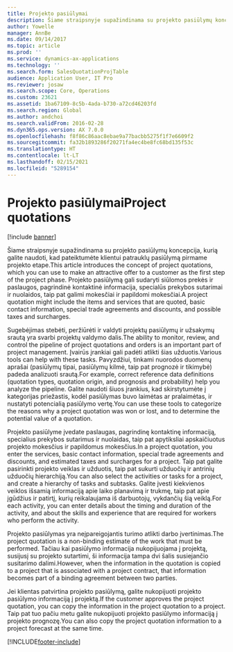 ```yaml
---
title: Projekto pasiūlymai
description: Šiame straipsnyje supažindinama su projekto pasiūlymų koncepcija, kurią galite naudoti, kad pateiktumėte klientui patrauklų pasiūlymą pirmame projekto etape. Projekto pasiūlymą gali sudaryti siūlomos prekės ir paslaugos, pagrindinė kontaktinė informacija, specialūs prekybos sutarimai ir nuolaidos, taip pat galimi mokesčiai ir papildomi mokesčiai.
author: Yowelle
manager: AnnBe
ms.date: 09/14/2017
ms.topic: article
ms.prod: ''
ms.service: dynamics-ax-applications
ms.technology: ''
ms.search.form: SalesQuotationProjTable
audience: Application User, IT Pro
ms.reviewer: josaw
ms.search.scope: Core, Operations
ms.custom: 23621
ms.assetid: 1ba67109-8c5b-4ada-b730-a72cd46203fd
ms.search.region: Global
ms.author: andchoi
ms.search.validFrom: 2016-02-28
ms.dyn365.ops.version: AX 7.0.0
ms.openlocfilehash: f8f86c86aac8ebae9a77bacbb5275f1f7e6609f2
ms.sourcegitcommit: fa32b1893286f20271fa4ec4be8fc68bd135f53c
ms.translationtype: HT
ms.contentlocale: lt-LT
ms.lasthandoff: 02/15/2021
ms.locfileid: "5289154"
---
```

# <a name="project-quotations"></a><span data-ttu-id="7e99e-104">Projekto pasiūlymai</span><span class="sxs-lookup"><span data-stu-id="7e99e-104">Project quotations</span></span>

[!include [banner](../includes/banner.md)]

<span data-ttu-id="7e99e-105">Šiame straipsnyje supažindinama su projekto pasiūlymų koncepcija, kurią galite naudoti, kad pateiktumėte klientui patrauklų pasiūlymą pirmame projekto etape.</span><span class="sxs-lookup"><span data-stu-id="7e99e-105">This article introduces the concept of project quotations, which you can use to make an attractive offer to a customer as the first step of the project phase.</span></span> <span data-ttu-id="7e99e-106">Projekto pasiūlymą gali sudaryti siūlomos prekės ir paslaugos, pagrindinė kontaktinė informacija, specialūs prekybos sutarimai ir nuolaidos, taip pat galimi mokesčiai ir papildomi mokesčiai.</span><span class="sxs-lookup"><span data-stu-id="7e99e-106">A project quotation might include the items and services that are quoted, basic contact information, special trade agreements and discounts, and possible taxes and surcharges.</span></span> 

<span data-ttu-id="7e99e-107">Sugebėjimas stebėti, peržiūrėti ir valdyti projektų pasiūlymų ir užsakymų srautą yra svarbi projektų valdymo dalis.</span><span class="sxs-lookup"><span data-stu-id="7e99e-107">The ability to monitor, review, and control the pipeline of project quotations and orders is an important part of project management.</span></span> <span data-ttu-id="7e99e-108">Įvairūs įrankiai gali padėti atlikti šias užduotis.</span><span class="sxs-lookup"><span data-stu-id="7e99e-108">Various tools can help with these tasks.</span></span> <span data-ttu-id="7e99e-109">Pavyzdžiui, tinkami nuorodos duomenų aprašai (pasiūlymų tipai, pasiūlymų kilmė, taip pat prognozė ir tikimybė) padeda analizuoti srautą.</span><span class="sxs-lookup"><span data-stu-id="7e99e-109">For example, correct reference data definitions (quotation types, quotation origin, and prognosis and probability) help you analyze the pipeline.</span></span> <span data-ttu-id="7e99e-110">Galite naudoti šiuos įrankius, kad skirstytumėte į kategorijas priežastis, kodėl pasiūlymas buvo laimėtas ar pralaimėtas, ir nustatyti potencialią pasiūlymo vertę.</span><span class="sxs-lookup"><span data-stu-id="7e99e-110">You can use these tools to categorize the reasons why a project quotation was won or lost, and to determine the potential value of a quotation.</span></span> 

<span data-ttu-id="7e99e-111">Projekto pasiūlyme įvedate paslaugas, pagrindinę kontaktinę informaciją, specialius prekybos sutarimus ir nuolaidas, taip pat apytiksliai apskaičiuotus projekto mokesčius ir papildomus mokesčius.</span><span class="sxs-lookup"><span data-stu-id="7e99e-111">In a project quotation, you enter the services, basic contact information, special trade agreements and discounts, and estimated taxes and surcharges for a project.</span></span> <span data-ttu-id="7e99e-112">Taip pat galite pasirinkti projekto veiklas ir užduotis, taip pat sukurti užduočių ir antrinių užduočių hierarchiją.</span><span class="sxs-lookup"><span data-stu-id="7e99e-112">You can also select the activities or tasks for a project, and create a hierarchy of tasks and subtasks.</span></span> <span data-ttu-id="7e99e-113">Galite įvesti kiekvienos veiklos išsamią informaciją apie laiko planavimą ir trukmę, taip pat apie įgūdžius ir patirtį, kurių reikalaujama iš darbuotojų, vykdančių šią veiklą.</span><span class="sxs-lookup"><span data-stu-id="7e99e-113">For each activity, you can enter details about the timing and duration of the activity, and about the skills and experience that are required for workers who perform the activity.</span></span> 

<span data-ttu-id="7e99e-114">Projekto pasiūlymas yra neįpareigojantis turimo atlikti darbo įvertinimas.</span><span class="sxs-lookup"><span data-stu-id="7e99e-114">The project quotation is a non-binding estimate of the work that must be performed.</span></span> <span data-ttu-id="7e99e-115">Tačiau kai pasiūlymo informacija nukopijuojama į projektą, susijusį su projekto sutartimi, ši informacija tampa dvi šalis susiejančio susitarimo dalimi.</span><span class="sxs-lookup"><span data-stu-id="7e99e-115">However, when the information in the quotation is copied to a project that is associated with a project contract, that information becomes part of a binding agreement between two parties.</span></span> 

<span data-ttu-id="7e99e-116">Jei klientas patvirtina projekto pasiūlymą, galite nukopijuoti projekto pasiūlymo informaciją į projektą.</span><span class="sxs-lookup"><span data-stu-id="7e99e-116">If the customer approves the project quotation, you can copy the information in the project quotation to a project.</span></span> <span data-ttu-id="7e99e-117">Taip pat tuo pačiu metu galite nukopijuoti projekto pasiūlymo informaciją į projekto prognozę.</span><span class="sxs-lookup"><span data-stu-id="7e99e-117">You can also copy the project quotation information to a project forecast at the same time.</span></span>





[!INCLUDE[footer-include](../includes/footer-banner.md)]